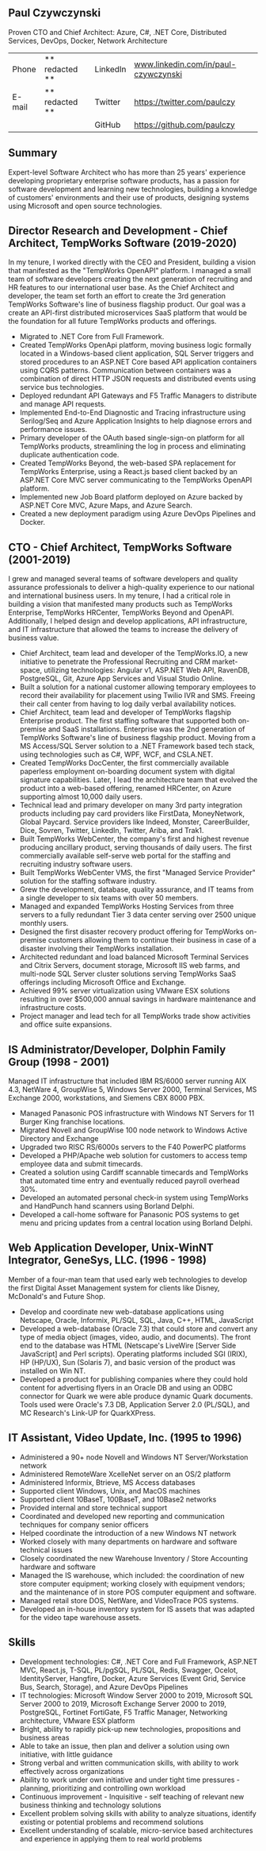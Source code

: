 ## Paul Czywczynski

Proven CTO and Chief Architect: Azure, C#, .NET Core, Distributed Services, DevOps, Docker, Network Architecture 


|        |                |          |                                      |
| -------| -------------- | -------- | ------------------------------------ |
| Phone  | ** redacted ** | LinkedIn | www.linkedin.com/in/paul-czywczynski |
| E-mail | ** redacted ** | Twitter  | https://twitter.com/paulczy          |
|        |                | GitHub   | https://github.com/paulczy           |

Summary
--------
Expert-level Software Architect who has more than 25 years' experience developing proprietary enterprise software products, has a passion for software development and learning new technologies, building a knowledge of customers' environments and their use of products, designing systems using Microsoft and open source technologies.

 
Director Research and Development - Chief Architect, TempWorks Software (2019-2020)
------------------------------------------------------------------------------------
In my tenure, I worked directly with the CEO and President, building a vision that manifested as the "TempWorks OpenAPI" platform. I managed a small team of software developers creating the next generation of recruiting and HR features to our international user base. As the Chief Architect and developer, the team set forth an effort to create the 3rd generation TempWorks Software's line of business flagship product. Our goal was a create an API-first distributed microservices SaaS platform that would be the foundation for all future TempWorks products and offerings.

* Migrated to .NET Core from Full Framework.
* Created TempWorks OpenApi platform, moving business logic formally located in a Windows-based client application, SQL Server triggers and stored procedures to an ASP.NET Core based API application containers using CQRS patterns. Communication between containers was a combination of direct HTTP JSON requests and distributed events using service bus technologies.
* Deployed redundant API Gateways and F5 Traffic Managers to distribute and manage API requests.
* Implemented End-to-End Diagnostic and Tracing infrastructure using Serilog/Seq and Azure Application Insights to help diagnose errors and performance issues.
* Primary developer of the OAuth based single-sign-on platform for all TempWorks products, streamlining the log in process and eliminating duplicate authentication code.
* Created TempWorks Beyond, the web-based SPA replacement for TempWorks Enterprise, using a React.js based client backed by an ASP.NET Core MVC server communicating to the TempWorks OpenAPI platform. 
* Implemented new Job Board platform deployed on Azure backed by ASP.NET Core MVC, Azure Maps, and Azure Search.
* Created a new deployment paradigm using Azure DevOps Pipelines and Docker.
 
 
CTO - Chief Architect, TempWorks Software (2001-2019)
------------------------------------------------------
I grew and managed several teams of software developers and quality assurance professionals to deliver a high-quality experience to our national and international business users. In my tenure, I had a critical role in building a vision that manifested many products such as TempWorks Enterprise, TempWorks HRCenter, TempWorks Beyond and OpenAPI. Additionally, I helped design and develop applications, API infrastructure, and IT infrastructure that allowed the teams to increase the delivery of business value.

* Chief Architect, team lead and developer of the TempWorks.IO, a new initiative to penetrate the Professional Recruiting and CRM market-space, utilizing technologies: Angular v1, ASP.NET Web API, RavenDB, PostgreSQL, Git, Azure App Services and Visual Studio Online. 
* Built a solution for a national customer allowing temporary employees to record their availability for placement using Twilio IVR and SMS. Freeing their call center from having to log daily verbal availability notices.
* Chief Architect, team lead and developer of TempWorks flagship Enterprise product. The first staffing software that supported both on-premise and SaaS installations. Enterprise was the 2nd generation of TempWorks Software's line of business flagship product. Moving from a MS Access/SQL Server solution to a .NET Framework based tech stack, using technologies such as C#, WPF, WCF, and CSLA.NET.
* Created TempWorks DocCenter, the first commercially available paperless employment on-boarding document system with digital signature capabilities. Later, I lead the architecture team that evolved the product into a web-based offering, renamed HRCenter, on Azure supporting almost 10,000 daily users.
* Technical lead and primary developer on many 3rd party integration products including pay card providers like FirstData, MoneyNetwork, Global Paycard. Service providers like Indeed, Monster, CareerBuilder, Dice, Sovren, Twitter, LinkedIn, Twitter, Ariba, and Trak1.
* Built TempWorks WebCenter, the company's first and highest revenue producing ancillary product, serving thousands of daily users. The first commercially available self-serve web portal for the staffing and recruiting industry software users.
* Built TempWorks WebCenter VMS, the first "Managed Service Provider" solution for the staffing software industry.
* Grew the development, database, quality assurance, and IT teams from a single developer to six teams with over 50 members.
* Managed and expanded TempWorks Hosting Services from three servers to a fully redundant Tier 3 data center serving over 2500 unique monthly users.
* Designed the first disaster recovery product offering for TempWorks on-premise customers allowing them to continue their business in case of a disaster involving their TempWorks installation.
* Architected redundant and load balanced Microsoft Terminal Services and Citrix Servers, document storage, Microsoft IIS web farms, and multi-node SQL Server cluster solutions serving TempWorks SaaS offerings including Microsoft Office and Exchange.
* Achieved 99% server virtualization using VMware ESX solutions resulting in over $500,000 annual savings in hardware maintenance and infrastructure costs.
* Project manager and lead tech for all TempWorks trade show activities and office suite expansions.


IS Administrator/Developer, Dolphin Family Group (1998 - 2001)
---------------------------------------------------------------
Managed IT infrastructure that included IBM RS/6000 server running AIX 4.3, NetWare 4, GroupWise 5, Windows Server 2000, Terminal Services, MS Exchange 2000, workstations, and Siemens CBX 8000 PBX.

* Managed Panasonic POS infrastructure with Windows NT Servers for 11 Burger King franchise locations.
* Migrated Novell and GroupWise 100 node network to Windows Active Directory and Exchange
* Upgraded two RISC RS/6000s servers to the F40 PowerPC platforms
* Developed a PHP/Apache web solution for customers to access temp employee data and submit timecards.
* Created a solution using Cardiff scannable timecards and TempWorks that automated time entry and eventually reduced payroll overhead 30%.
* Developed an automated personal check-in system using TempWorks and HandPunch hand scanners using Borland Delphi.
* Developed a call-home software for Panasonic POS systems to get menu and pricing updates from a central location using Borland Delphi.


Web Application Developer, Unix-WinNT Integrator, GeneSys, LLC. (1996 - 1998)
------------------------------------------------------------------------------
Member of a four-man team that used early web technologies to develop the first Digital Asset Management system for clients like Disney, McDonald's and Future Shop.

* Develop and coordinate new web-database applications using Netscape, Oracle, Informix, PL/SQL, SQL, Java, C++, HTML, JavaScript
* Developed a web-database (Oracle 7.3) that could store and convert any type of media object (images, video, audio, and documents). The front end to the database was HTML (Netscape's LiveWire [Server Side JavaScript] and Perl scripts). Operating platforms included SGI (IRIX), HP (HP/UX), Sun (Solaris 7), and basic version of the product was installed on Win NT.
* Developed a product for publishing companies where they could hold content for advertising flyers in an Oracle DB and using an ODBC connector for Quark we were able produce dynamic Quark documents. Tools used were Oracle's 7.3 DB, Application Server 2.0 (PL/SQL), and MC Research's Link-UP for QuarkXPress.


IT Assistant, Video Update, Inc. (1995 to 1996)
------------------------------------------------
* Administered a 90+ node Novell and Windows NT Server/Workstation network
* Administered RemoteWare XcelleNet server on an OS/2 platform
* Administered Informix, Btrieve, MS Access databases
* Supported client Windows, Unix, and MacOS machines
* Supported client 10BaseT, 100BaseT, and 10Base2 networks
* Provided internal and store technical support
* Coordinated and developed new reporting and communication techniques for company senior officers
* Helped coordinate the introduction of a new Windows NT network
* Worked closely with many departments on hardware and software technical issues
* Closely coordinated the new Warehouse Inventory / Store Accounting hardware and software
* Managed the IS warehouse, which included: the coordination of new store computer equipment; working closely with equipment vendors; and the maintenance of in store POS computer equipment and software.
* Managed retail store DOS, NetWare, and VideoTrace POS systems.
* Developed an in-house inventory system for IS assets that was adapted for the video tape warehouse assets.


Skills
-------
* Development technologies: C#, .NET Core and Full Framework, ASP.NET MVC, React.js, T-SQL, PL/pgSQL, PL/SQL, Redis, Swagger, Ocelot, IdentityServer, Hangfire, Docker, Azure Services (Event Grid, Service Bus, Search, Storage), and Azure DevOps Pipelines
* IT technologies: Microsoft Window Server 2000 to 2019, Microsoft SQL Server 2000 to 2019, Microsoft Exchange Server 2000 to 2019, PostgreSQL, Fortinet FortiGate, F5 Traffic Manager, Networking architecture, VMware ESX platform
* Bright, ability to rapidly pick-up new technologies, propositions and business areas
* Able to take an issue, then plan and deliver a solution using own initiative, with little guidance
* Strong verbal and written communication skills, with ability to work effectively across organizations
* Ability to work under own initiative and under tight time pressures - planning, prioritizing and controlling own workload
* Continuous improvement - Inquisitive - self teaching of relevant new business thinking and technology solutions
* Excellent problem solving skills with ability to analyze situations, identify existing or potential problems and recommend solutions
* Excellent understanding of scalable, micro-service based architectures and experience in applying them to real world problems 
 
 
 
 
 
 
 
 
 
 
 
 
 
 
 
 
 

